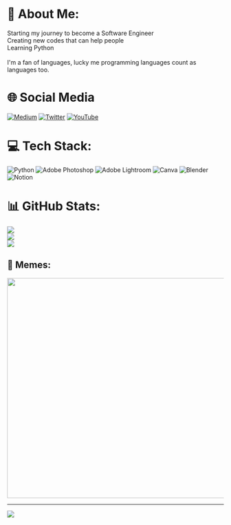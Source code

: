 # 💫 About Me:
Starting my journey to become a Software Engineer<br>Creating new codes that can help people<br>Learning Python<br><br>I'm a fan of languages, lucky me programming languages count as languages too.


# 🌐 Social Media
[![Medium](https://img.shields.io/badge/Medium-12100E?logo=medium&logoColor=white)](https://medium.com/@danielabai) [![Twitter](https://img.shields.io/badge/Twitter-%231DA1F2.svg?logo=Twitter&logoColor=white)](https://twitter.com/danielabbai) [![YouTube](https://img.shields.io/badge/YouTube-%23FF0000.svg?logo=YouTube&logoColor=white)](https://youtube.com/c/UCR27ZeJPvnTQpPIdU9JKpnw) 

# 💻 Tech Stack:
![Python](https://img.shields.io/badge/python-3670A0?style=for-the-badge&logo=python&logoColor=ffdd54) ![Adobe Photoshop](https://img.shields.io/badge/adobephotoshop-%2331A8FF.svg?style=for-the-badge&logo=adobephotoshop&logoColor=white) ![Adobe Lightroom](https://img.shields.io/badge/Adobe%20Lightroom-31A8FF.svg?style=for-the-badge&logo=Adobe%20Lightroom&logoColor=white) ![Canva](https://img.shields.io/badge/Canva-%2300C4CC.svg?style=for-the-badge&logo=Canva&logoColor=white) ![Blender](https://img.shields.io/badge/blender-%23F5792A.svg?style=for-the-badge&logo=blender&logoColor=white) ![Notion](https://img.shields.io/badge/Notion-%23000000.svg?style=for-the-badge&logo=notion&logoColor=white)
# 📊 GitHub Stats:
![](https://github-readme-stats.vercel.app/api?username=danielabai&theme=dark&hide_border=false&include_all_commits=true&count_private=true)<br/>
![](https://github-readme-streak-stats.herokuapp.com/?user=danielabai&theme=dark&hide_border=false)<br/>
![](https://github-readme-stats.vercel.app/api/top-langs/?username=danielabai&theme=dark&hide_border=false&include_all_commits=true&count_private=true&layout=compact)

## 💫 Memes:
<img src="https://random-memer.herokuapp.com/" width="512px"/>


---
[![](https://visitcount.itsvg.in/api?id=danielabai&icon=0&color=0)](https://visitcount.itsvg.in)
